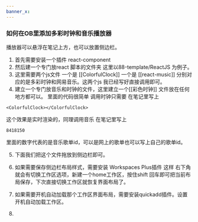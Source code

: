 ```yaml
---
banner_x: 
---
```

###  如何在OB里添加多彩时钟和音乐播放器
播放器可以悬浮在笔记上方，也可以放置侧边栏。

1. 首先需要安装一个插件 react-component 
2. 然后建一个专门放react 脚本的文件夹 这里以88-template/ReactJS 为例子。
3. 这里需要两个js文件 一个是 [[ColorfulClock]]  一个是 [[react-music]] 分别对应的是多彩时钟和网易音乐。这两个js 我已经写好直接调用即可。
4. 建立一个专门放音乐和时钟的文件，这里建立一个[[彩色时钟]] 文件放在任何地方都可以。
里面的代码很简单 调用时钟只需要 在笔记里写上 
```jsx:
<ColorfulClock></ColorfulClock>
```

这个效果是实时渲染的，同理调用音乐 在笔记里写上
```jsx::Musicbar
8418150
```

里面的数字代表的是音乐歌单id，可以是网上的歌单也可以写上自己的歌单id。

5. 下面我们把这个文件拖放到侧边栏即可。

6. 如果需要保存侧边栏布局样式，需要安装 Workspaces Plus插件
   这样 右下角就会有切换工作区选项，新建一个home工作区，按住shift 回车即可把当前布局保存，下次直接切换工作区就恢复界面布局了。
7. 如果需要开机自动加载那个工作区界面布局，需要安装quickadd插件。设置开机自动加载工作区。
8. 